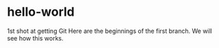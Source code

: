 # hello-world
1st shot at getting Git
Here are the beginnings of the first branch.
We will see how this works.
